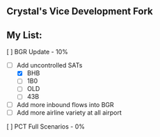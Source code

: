 ## Crystal's Vice Development Fork

## My List:
[ ] BGR Update - 10%
  - [ ] Add uncontrolled SATs
    - [X] BHB
    - [ ] 1B0
    - [ ] OLD
    - [ ] 43B
  - [ ] Add more inbound flows into BGR
  - [ ] Add more airline variety at all airport
      
[ ] PCT Full Scenarios - 0%
